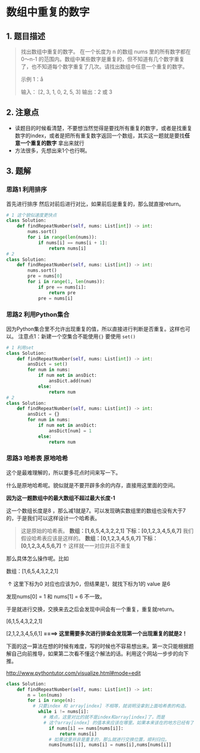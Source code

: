 # 数组中重复的数字

## 1. 题目描述

> 找出数组中重复的数字。
> 在一个长度为 n 的数组 nums 里的所有数字都在 0～n-1 的范围内。数组中某些数字是重复的，但不知道有几个数字重复了，也不知道每个数字重复了几次。请找出数组中任意一个重复的数字。
>
> 示例 1：å
>
> 输入：
> [2, 3, 1, 0, 2, 5, 3]
> 输出：2 或 3 

## 2. 注意点

- 读题目的时候看清楚，不要想当然觉得是要找所有重复的数字，或者是找重复数字的index，或者是把所有重复数字返回一个数组，其实这一题就是要找**任意一个重复的数字** 拿出来就行
- 方法很多，先想出来1个也行啊。

## 3. 题解

### 思路1 利用排序

首先进行排序 然后对前后进行对比，如果前后是重复的，那么就直接return。

```python
# 1 这个貌似速度更快点
class Solution:
    def findRepeatNumber(self, nums: List[int]) -> int:
        nums.sort()
        for i in range(len(nums)):
            if nums[i] == nums[i + 1]:
                return nums[i]
# 2 
class Solution:
    def findRepeatNumber(self, nums: List[int]) -> int:
        nums.sort()
        pre = nums[0]
        for i in range(1, len(nums)):
            if pre == nums[i]:
                return pre
            pre = nums[i]
```

### 思路2 利用Python集合

因为Python集合里不允许出现重复的值，所以直接进行判断是否重复。这样也可以。
注意点1：新建一个空集合不能使用`{}` 要使用 `set()`

```python
# 1 利用set
class Solution:
    def findRepeatNumber(self, nums: List[int]) -> int:
        ansDict = set()
        for num in nums:
            if num not in ansDict:
                ansDict.add(num)
            else:
                return num
# 2
class Solution:
    def findRepeatNumber(self, nums: List[int]) -> int:
        ansDict = {}
        for num in nums:
            if num not in ansDict:
                ansDict[num] = 1
            else:
                return num
```

### 思路3 哈希表 原地哈希

这个是最难理解的，所以要多花点时间来写一下。

什么是原地哈希呢。貌似就是不要开辟多余的内存，直接用这里面的空间。

**因为这一题数组中的最大数组不超过最大长度-1**

这一个数组长度是8 ，那么减1就是7。可以发现确实数组里的数组也没有大于7的，于是我们可以这样设计一个哈希表。

> 这是原始的哈希表。
> **数组：[1,6,5,4,3,2,2,1]**
> **下标：[0,1,2,3,4,5,6,7]**
> 我们假设哈希表应该是这样的。
> **数组：[0,1,2,3,4,5,6,7]**
> **下标：[0,1,2,3,4,5,6,7]**
> ↑ 这样就一一对应并且不重复

那么具体怎么操作呢。比如

数组：[1,6,5,4,3,2,2,1]

​            ↑ 这里下标为0 对应也应该为0，但结果是1，就找下标为1的 value 是6

 发现nums[0] = 1 和 nums[1] = 6 不一致。

于是就进行交换，交换来去之后会发现中间会有一个重复，重复就return。

[6,1,5,4,3,2,2,1]

[2,1,2,3,4,5,6,1]   **====> 这里需要多次进行排查会发现第一个出现重复的就是2！**

下面的这一算法在想的时候有难度，写的时候也不容易想出来。第一次只能根据题解自己向前推导，如果第二次看不懂这个解法的话。利用这个网站一步步的向下推。

http://www.pythontutor.com/visualize.html#mode=edit

```python
class Solution:
    def findRepeatNumber(self, nums: List[int]) -> int:
        n = len(nums)
        for i in range(n):
          # 只要index 和 array[index] 不相等，就说明没拿到上面哈希表的构造。 
            while i != nums[i]:
              # 难点，这里对比的就不是index和array[index]了，而是
              # 这个array[index] 的值本来应该在哪里。如果本来该在的地方已经有了正确的值，那么就是重复的。
                if nums[i] == nums[nums[i]]:
                    return nums[i]
                # 如果这里并非是重复的，那么就进行交换位置，顺利归位。
                nums[nums[i]], nums[i] = nums[i],nums[nums[i]]
```

